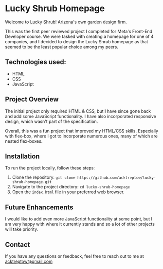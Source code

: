 # Lucky Shrub Homepage

Welcome to Lucky Shrub! Arizona's own garden design firm.

This was the first peer reviewed project I completed for Meta's Front-End Developer course. We were tasked with creating a homepage for one of 4 companies, and I decided to design the Lucky Shrub homepage as that seemed to be the least popular choice among my peers.

## Technologies used:

- HTML
- CSS
- JavaScript

## Project Overview

The initial project only required HTML & CSS, but I have since gone back and add some JavaScript functionality. I have also incorporated responsive design, which wasn't part of the specification.

Overall, this was a fun project that improved my HTML/CSS skills. Especially with flex-box, where I got to incorporate numerous ones, many of which are nested flex-boxes.

## Installation

To run the project locally, follow these steps:

1. Clone the repository: `git clone https://github.com/acktreptow/lucky-shrub-homepage.git`
2. Navigate to the project directory: `cd lucky-shrub-homepage`
3. Open the `index.html` file in your preferred web browser.

## Future Enhancements

I would like to add even more JavaScript functionality at some point, but I am very happy with where it currently stands and so a lot of other projects will take priority.

## Contact

If you have any questions or feedback, feel free to reach out to me at acktreptow@gmail.com
